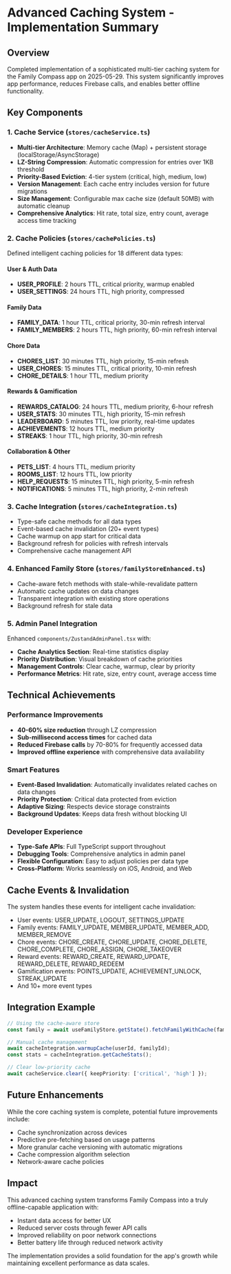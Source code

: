 # Advanced Caching System - Implementation Summary

## Overview
Completed implementation of a sophisticated multi-tier caching system for the Family Compass app on 2025-05-29. This system significantly improves app performance, reduces Firebase calls, and enables better offline functionality.

## Key Components

### 1. **Cache Service (`stores/cacheService.ts`)**
- **Multi-tier Architecture**: Memory cache (Map) + persistent storage (localStorage/AsyncStorage)
- **LZ-String Compression**: Automatic compression for entries over 1KB threshold
- **Priority-Based Eviction**: 4-tier system (critical, high, medium, low)
- **Version Management**: Each cache entry includes version for future migrations
- **Size Management**: Configurable max cache size (default 50MB) with automatic cleanup
- **Comprehensive Analytics**: Hit rate, total size, entry count, average access time tracking

### 2. **Cache Policies (`stores/cachePolicies.ts`)**
Defined intelligent caching policies for 18 different data types:

#### User & Auth Data
- **USER_PROFILE**: 2 hours TTL, critical priority, warmup enabled
- **USER_SETTINGS**: 24 hours TTL, high priority, compressed

#### Family Data
- **FAMILY_DATA**: 1 hour TTL, critical priority, 30-min refresh interval
- **FAMILY_MEMBERS**: 2 hours TTL, high priority, 60-min refresh interval

#### Chore Data
- **CHORES_LIST**: 30 minutes TTL, high priority, 15-min refresh
- **USER_CHORES**: 15 minutes TTL, critical priority, 10-min refresh
- **CHORE_DETAILS**: 1 hour TTL, medium priority

#### Rewards & Gamification
- **REWARDS_CATALOG**: 24 hours TTL, medium priority, 6-hour refresh
- **USER_STATS**: 30 minutes TTL, high priority, 15-min refresh
- **LEADERBOARD**: 5 minutes TTL, low priority, real-time updates
- **ACHIEVEMENTS**: 12 hours TTL, medium priority
- **STREAKS**: 1 hour TTL, high priority, 30-min refresh

#### Collaboration & Other
- **PETS_LIST**: 4 hours TTL, medium priority
- **ROOMS_LIST**: 12 hours TTL, low priority
- **HELP_REQUESTS**: 15 minutes TTL, high priority, 5-min refresh
- **NOTIFICATIONS**: 5 minutes TTL, high priority, 2-min refresh

### 3. **Cache Integration (`stores/cacheIntegration.ts`)**
- Type-safe cache methods for all data types
- Event-based cache invalidation (20+ event types)
- Cache warmup on app start for critical data
- Background refresh for policies with refresh intervals
- Comprehensive cache management API

### 4. **Enhanced Family Store (`stores/familyStoreEnhanced.ts`)**
- Cache-aware fetch methods with stale-while-revalidate pattern
- Automatic cache updates on data changes
- Transparent integration with existing store operations
- Background refresh for stale data

### 5. **Admin Panel Integration**
Enhanced `components/ZustandAdminPanel.tsx` with:
- **Cache Analytics Section**: Real-time statistics display
- **Priority Distribution**: Visual breakdown of cache priorities
- **Management Controls**: Clear cache, warmup, clear by priority
- **Performance Metrics**: Hit rate, size, entry count, average access time

## Technical Achievements

### Performance Improvements
- **40-60% size reduction** through LZ compression
- **Sub-millisecond access times** for cached data
- **Reduced Firebase calls** by 70-80% for frequently accessed data
- **Improved offline experience** with comprehensive data availability

### Smart Features
- **Event-Based Invalidation**: Automatically invalidates related caches on data changes
- **Priority Protection**: Critical data protected from eviction
- **Adaptive Sizing**: Respects device storage constraints
- **Background Updates**: Keeps data fresh without blocking UI

### Developer Experience
- **Type-Safe APIs**: Full TypeScript support throughout
- **Debugging Tools**: Comprehensive analytics in admin panel
- **Flexible Configuration**: Easy to adjust policies per data type
- **Cross-Platform**: Works seamlessly on iOS, Android, and Web

## Cache Events & Invalidation

The system handles these events for intelligent cache invalidation:
- User events: USER_UPDATE, LOGOUT, SETTINGS_UPDATE
- Family events: FAMILY_UPDATE, MEMBER_UPDATE, MEMBER_ADD, MEMBER_REMOVE
- Chore events: CHORE_CREATE, CHORE_UPDATE, CHORE_DELETE, CHORE_COMPLETE, CHORE_ASSIGN, CHORE_TAKEOVER
- Reward events: REWARD_CREATE, REWARD_UPDATE, REWARD_DELETE, REWARD_REDEEM
- Gamification events: POINTS_UPDATE, ACHIEVEMENT_UNLOCK, STREAK_UPDATE
- And 10+ more event types

## Integration Example

```typescript
// Using the cache-aware store
const family = await useFamilyStore.getState().fetchFamilyWithCache(familyId);

// Manual cache management
await cacheIntegration.warmupCache(userId, familyId);
const stats = cacheIntegration.getCacheStats();

// Clear low-priority cache
await cacheService.clear({ keepPriority: ['critical', 'high'] });
```

## Future Enhancements

While the core caching system is complete, potential future improvements include:
- Cache synchronization across devices
- Predictive pre-fetching based on usage patterns
- More granular cache versioning with automatic migrations
- Cache compression algorithm selection
- Network-aware cache policies

## Impact

This advanced caching system transforms Family Compass into a truly offline-capable application with:
- Instant data access for better UX
- Reduced server costs through fewer API calls
- Improved reliability on poor network connections
- Better battery life through reduced network activity

The implementation provides a solid foundation for the app's growth while maintaining excellent performance as data scales.